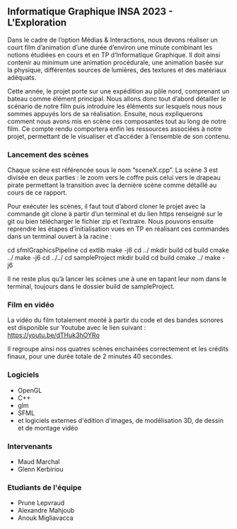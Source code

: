## Informatique Graphique INSA 2023 - L'Exploration

Dans le cadre de l’option Médias & Interactions, nous devons réaliser un court film d’animation d’une durée d’environ une minute combinant les notions étudiées en cours et en TP d’Informatique Graphique. Il doit ainsi contenir au minimum une animation procédurale, une animation basée sur la physique, différentes sources de lumières, des textures et des matériaux adéquats.

Cette année, le projet porte sur une expédition au pôle nord, comprenant un bateau comme élément principal. Nous allons donc tout d’abord détailler le scénario de notre film puis introduire les éléments sur lesquels nous nous sommes appuyés lors de sa réalisation. Ensuite, nous expliquerons comment nous avons mis en scène ces composantes tout au long de notre film. Ce compte rendu comportera enfin les ressources associées à notre projet, permettant de le visualiser et d’accéder à l’ensemble de son contenu.


### Lancement des scènes

Chaque scène est référencée sous le nom “sceneX.cpp”. La scène 3 est divisée en deux parties : le zoom vers le coffre puis celui vers le drapeau pirate permettant la transition avec la dernière scène comme détaillé au cours de ce rapport.

Pour exécuter les scènes, il faut tout d’abord cloner le projet avec la commande git clone à partir d’un terminal et du lien https renseigné sur le git ou bien télécharger le fichier zip et l’extraire. Nous pouvons ensuite reprendre les étapes d’initialisation vues en TP en réalisant ces commandes dans un terminal ouvert à la racine : 

cd sfmlGraphicsPipeline
cd extlib
make -j6
cd ../
mkdir build
cd build
cmake ../
make -j6
cd ../../
cd sampleProject
mkdir build
cd build
cmake ../
make -j6 

Il ne reste plus qu’à lancer les scènes une à une en tapant leur nom dans le terminal, toujours dans le dossier build de sampleProject.


### Film en vidéo

La vidéo du film totalement monté à partir du code et des bandes sonores est disponible sur Youtube avec le lien suivant : 
https://youtu.be/dTHuk3hOYRo

Il regroupe ainsi nos quatres scènes enchainées correctement et les crédits finaux, pour une durée totale de 2 minutes 40 secondes.


### Logiciels
- OpenGL
- C++
- glm
- SFML
- et logiciels externes d'édition d'images, de modélisation 3D, de dessin et de montage vidéo


### Intervenants
- Maud Marchal
- Glenn Kerbiriou 


### Etudiants de l'équipe
- Prune Lepvraud
- Alexandre Mahjoub
- Anouk Migliavacca
